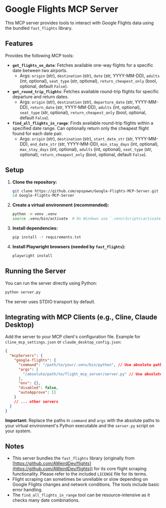 # Google Flights MCP Server

This MCP server provides tools to interact with Google Flights data using the bundled `fast_flights` library.

## Features

Provides the following MCP tools:

*   **`get_flights_on_date`**: Fetches available one-way flights for a specific date between two airports.
    *   Args: `origin` (str), `destination` (str), `date` (str, YYYY-MM-DD), `adults` (int, optional), `seat_type` (str, optional), `return_cheapest_only` (bool, optional, default `False`).
*   **`get_round_trip_flights`**: Fetches available round-trip flights for specific departure and return dates.
    *   Args: `origin` (str), `destination` (str), `departure_date` (str, YYYY-MM-DD), `return_date` (str, YYYY-MM-DD), `adults` (int, optional), `seat_type` (str, optional), `return_cheapest_only` (bool, optional, default `False`).
*   **`find_all_flights_in_range`**: Finds available round-trip flights within a specified date range. Can optionally return only the cheapest flight found for each date pair.
    *   Args: `origin` (str), `destination` (str), `start_date_str` (str, YYYY-MM-DD), `end_date_str` (str, YYYY-MM-DD), `min_stay_days` (int, optional), `max_stay_days` (int, optional), `adults` (int, optional), `seat_type` (str, optional), `return_cheapest_only` (bool, optional, default `False`).

## Setup

1.  **Clone the repository:**
    ```bash
    git clone https://github.com/opspawn/Google-Flights-MCP-Server.git
    cd Google-Flights-MCP-Server
    ```
2.  **Create a virtual environment (recommended):**
    ```bash
    python -m venv .venv
    source .venv/bin/activate  # On Windows use `.venv\Scripts\activate`
    ```
3.  **Install dependencies:**
    ```bash
    pip install -r requirements.txt
    ```
4.  **Install Playwright browsers (needed by `fast_flights`):**
    ```bash
    playwright install
    ```

## Running the Server

You can run the server directly using Python:

```bash
python server.py
```

The server uses STDIO transport by default.

## Integrating with MCP Clients (e.g., Cline, Claude Desktop)

Add the server to your MCP client's configuration file. Example for `cline_mcp_settings.json` or `claude_desktop_config.json`:

```json
{
  "mcpServers": {
    "google-flights": {
      "command": "/path/to/your/.venv/bin/python", // Use absolute path to venv python
      "args": [
        "/absolute/path/to/flight_mcp_server/server.py" // Use absolute path to server script
      ],
      "env": {},
      "disabled": false,
      "autoApprove": []
    }
    // ... other servers
  }
}
```

**Important:** Replace the paths in `command` and `args` with the absolute paths to your virtual environment's Python executable and the `server.py` script on your system.

## Notes

*   This server bundles the `fast_flights` library (originally from [https://github.com/AWeirdDev/flights](https://github.com/AWeirdDev/flights)) for its core flight scraping functionality. Please refer to the included `LICENSE` file for its terms.
*   Flight scraping can sometimes be unreliable or slow depending on Google Flights changes and network conditions. The tools include basic error handling.
*   The `find_all_flights_in_range` tool can be resource-intensive as it checks many date combinations.
